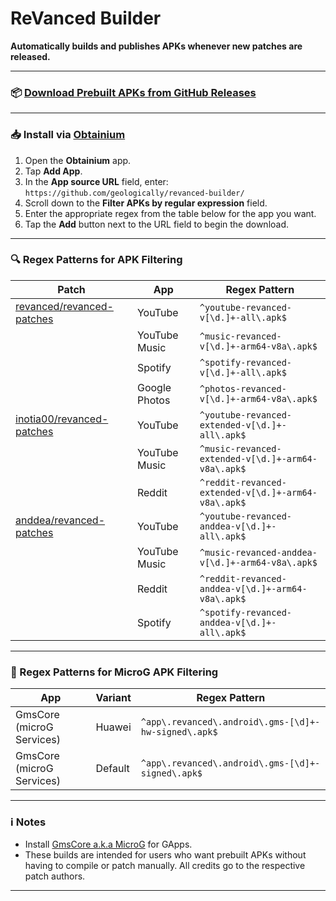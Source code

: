 # ReVanced Builder

**Automatically builds and publishes APKs whenever new patches are released.**

---

### 📦 [Download Prebuilt APKs from GitHub Releases](https://github.com/geologically/revanced-apks/releases)

---

### 📥 Install via [Obtainium](https://github.com/ImranR98/Obtainium)

1. Open the **Obtainium** app.
2. Tap **Add App**.
3. In the **App source URL** field, enter: `https://github.com/geologically/revanced-builder/`
4. Scroll down to the **Filter APKs by regular expression** field.
5. Enter the appropriate regex from the table below for the app you want.
6. Tap the **Add** button next to the URL field to begin the download.

---

### 🔍 Regex Patterns for APK Filtering

| Patch                                                                      | App            | Regex Pattern                                                |
|----------------------------------------------------------------------------|----------------|--------------------------------------------------------------|
| [revanced/revanced-patches](https://github.com/revanced/revanced-patches)  | YouTube        | `^youtube-revanced-v[\d.]+-all\.apk$`                        |
|                                                                            | YouTube Music  | `^music-revanced-v[\d.]+-arm64-v8a\.apk$`                    |
|                                                                            | Spotify        | `^spotify-revanced-v[\d.]+-all\.apk$`                        |
|                                                                            | Google Photos  | `^photos-revanced-v[\d.]+-arm64-v8a\.apk$`                   |
| [inotia00/revanced-patches](https://github.com/inotia00/revanced-patches)  | YouTube        | `^youtube-revanced-extended-v[\d.]+-all\.apk$`               |
|                                                                            | YouTube Music  | `^music-revanced-extended-v[\d.]+-arm64-v8a\.apk$`           |
|                                                                            | Reddit         | `^reddit-revanced-extended-v[\d.]+-arm64-v8a\.apk$`          |
| [anddea/revanced-patches](https://github.com/anddea/revanced-patches)      | YouTube        | `^youtube-revanced-anddea-v[\d.]+-all\.apk$`                 |
|                                                                            | YouTube Music  | `^music-revanced-anddea-v[\d.]+-arm64-v8a\.apk$`             |
|                                                                            | Reddit         | `^reddit-revanced-anddea-v[\d.]+-arm64-v8a\.apk$`            |
|                                                                            | Spotify        | `^spotify-revanced-anddea-v[\d.]+-all\.apk$`                 |

---

### 🔎 Regex Patterns for MicroG APK Filtering

| App                        | Variant    | Regex Pattern                                                           |
|----------------------------|------------|-------------------------------------------------------------------------|
| GmsCore (microG Services)  | Huawei     | `^app\.revanced\.android\.gms-[\d]+-hw-signed\.apk$`                    |
| GmsCore (microG Services)  | Default    | `^app\.revanced\.android\.gms-[\d]+-signed\.apk$`                       |

---

### ℹ️ Notes
- Install [GmsCore a.k.a MicroG](https://github.com/ReVanced/GmsCore/releases) for GApps.
- These builds are intended for users who want prebuilt APKs without having to compile or patch manually. All credits go to the respective patch authors.

---

